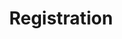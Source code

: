 ---
# Determines which item appears first on the schedule (lowest number (0) appears first)
sequence_id: 0

day: Tuesday, 11th

# Time of the event
time: 10:00 - 10:15

# Title of the event
title: Registration

# Speaker Info
# speaker: Organizers
# webpage: /organizers
# affil: Buzz University
# affil_link: https://buzz.edu
# affil2: Buzz University
# affil2_link: https://buzz.edu

# Image
# img: ../organizers/frank.jpg
# img_link: /organizers
---